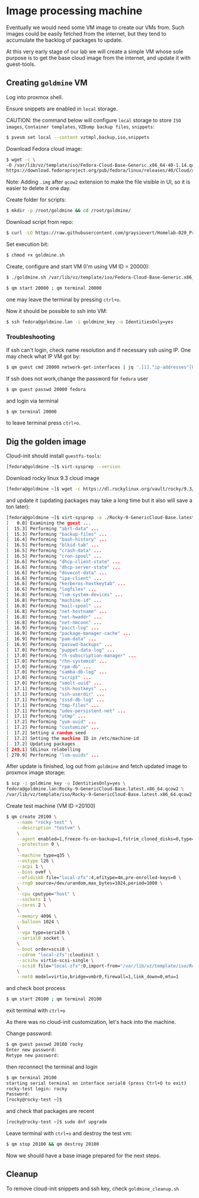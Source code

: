 # Image processing machine

Eventually we would need some VM image to create our VMs from. Such images could be easily fetched from the internet, but they tend to accumulate the backlog of packages to update.

At this very early stage of our lab we will create a simple VM whose sole purpose is to get the base cloud image from the internet, and update it with guest-tools.

## Creating `goldmine` VM

Log into proxmox shell.

Ensure snippets are enabled in `local` storage.

CAUTION: the command below will configure `local` storage to store `ISO images`, `Container templates`, `VZDump backup files`, `snippets`:

```bash
$ pvesm set local --content vztmpl,backup,iso,snippets
```

Download Fedora cloud image:

```bash
$ wget -c \
-O /var/lib/vz/template/iso/Fedora-Cloud-Base-Generic.x86_64-40-1.14.qcow2.img \
https://download.fedoraproject.org/pub/fedora/linux/releases/40/Cloud/x86_64/images/Fedora-Cloud-Base-Generic.x86_64-40-1.14.qcow2
```

Note: Adding `.img` after `qcow2` extension to make the file visible in UI, so it is easier to delete it one day.

Create folder for scripts:

```bash
$ mkdir -p /root/goldmine && cd /root/goldmine/
```

Download script from repo:

```bash
$ curl -LO https://raw.githubusercontent.com/graysievert/Homelab-020_Proxmox_basic/master/120-Simple_image_updater/goldmine.sh
```

Set execution bit:

```bash
$ chmod +x goldmine.sh
```

Create, configure and start VM (I'm using VM ID = 20000):

```bash
$ ./goldmine.sh /var/lib/vz/template/iso/Fedora-Cloud-Base-Generic.x86_64-40-1.14.qcow2.img 20000

$ qm start 20000 ; qm terminal 20000
```

one may leave the terminal by pressing `ctrl+o`.

Now it should be possible to ssh into VM:

```bash
$ ssh fedora@goldmine.lan -i goldmine_key -o IdentitiesOnly=yes
```

### Troubleshooting

If ssh can't login, check name resolution and if necessary ssh using IP. One may check what IP VM got by:

```bash
$ qm guest cmd 20000 network-get-interfaces | jq '.[1]."ip-addresses"[0]."ip-address"'
```

If ssh does not work,change the password for `fedora` user

```bash
$ qm guest passwd 20000 fedora
```

and login via terminal

```bash
$ qm terminal 20000
```

to leave terminal press `ctrl+o`.

## Dig the golden image

Cloud-init should install `guestfs-tools`:

```bash
[fedora@goldmine ~]$ virt-sysprep --version
```

Download rocky linux 9.3 cloud image

```bash
[fedora@goldmine ~]$ wget -c https://dl.rockylinux.org/vault/rocky/9.3/images/x86_64/Rocky-9-GenericCloud-Base.latest.x86_64.qcow2
```

and update it (updating packages may take a long time but it also will save a ton later):

```bash
[fedora@goldmine ~]$ virt-sysprep -a ./Rocky-9-GenericCloud-Base.latest.x86_64.qcow2 --update --network
[   0.0] Examining the guest ...
[  15.3] Performing "abrt-data" ...
[  15.3] Performing "backup-files" ...
[  16.4] Performing "bash-history" ...
[  16.5] Performing "blkid-tab" ...
[  16.5] Performing "crash-data" ...
[  16.5] Performing "cron-spool" ...
[  16.6] Performing "dhcp-client-state" ...
[  16.6] Performing "dhcp-server-state" ...
[  16.6] Performing "dovecot-data" ...
[  16.6] Performing "ipa-client" ...
[  16.6] Performing "kerberos-hostkeytab" ...
[  16.6] Performing "logfiles" ...
[  16.8] Performing "lvm-system-devices" ...
[  16.8] Performing "machine-id" ...
[  16.8] Performing "mail-spool" ...
[  16.8] Performing "net-hostname" ...
[  16.8] Performing "net-hwaddr" ...
[  16.8] Performing "net-nmconn" ...
[  16.9] Performing "pacct-log" ...
[  16.9] Performing "package-manager-cache" ...
[  16.9] Performing "pam-data" ...
[  16.9] Performing "passwd-backups" ...
[  17.0] Performing "puppet-data-log" ...
[  17.0] Performing "rh-subscription-manager" ...
[  17.0] Performing "rhn-systemid" ...
[  17.0] Performing "rpm-db" ...
[  17.0] Performing "samba-db-log" ...
[  17.0] Performing "script" ...
[  17.0] Performing "smolt-uuid" ...
[  17.1] Performing "ssh-hostkeys" ...
[  17.1] Performing "ssh-userdir" ...
[  17.1] Performing "sssd-db-log" ...
[  17.1] Performing "tmp-files" ...
[  17.1] Performing "udev-persistent-net" ...
[  17.1] Performing "utmp" ...
[  17.2] Performing "yum-uuid" ...
[  17.2] Performing "customize" ...
[  17.2] Setting a random seed
[  17.2] Setting the machine ID in /etc/machine-id
[  17.2] Updating packages
[ 249.1] SELinux relabelling
[ 270.9] Performing "lvm-uuids" ...
```

After update is finished, log out from `goldmine` and fetch updated image to proxmox image storage:

```bash
$ scp -i goldmine_key -o IdentitiesOnly=yes \
fedora@goldmine.lan:Rocky-9-GenericCloud-Base.latest.x86_64.qcow2 \
/var/lib/vz/template/iso/Rocky-9-GenericCloud-Base.latest.x86_64.qcow2.img
```

Create test machine (VM ID =20100)

```bash
$ qm create 20100 \
	--name "rocky-test" \
	--description "testvm" \
	\
	--agent enabled=1,freeze-fs-on-backup=1,fstrim_cloned_disks=0,type=virtio \
	--protection 0 \
	\
	--machine type=q35 \
	--ostype l26 \
	--acpi 1 \
	--bios ovmf \
	--efidisk0 file="local-zfs":4,efitype=4m,pre-enrolled-keys=0 \
	--rng0 source=/dev/urandom,max_bytes=1024,period=1000 \
	\
	--cpu cputype="host" \
	--sockets 1 \
	--cores 2 \
	\
	--memory 4096 \
	--balloon 1024 \
	\
	--vga type=serial0 \
	--serial0 socket \
	\
	--boot order=scsi0 \
	--cdrom "local-zfs":cloudinit \
	--scsihw virtio-scsi-single \
	--scsi0 file="local-zfs":0,import-from="/var/lib/vz/template/iso/Rocky-9-GenericCloud-Base.latest.x86_64.qcow2.img",aio=native,iothread=on,queues=2 \
	\
	--net0 model=virtio,bridge=vmbr0,firewall=1,link_down=0,mtu=1
```

and check boot process

```bash
$ qm start 20100 ; qm terminal 20100
```

exit terminal with `ctrl+o`

As there was no cloud-init customization, let's hack into the machine.

Change password:

```bash
$ qm guest passwd 20100 rocky
Enter new password:
Retype new password:
```

then reconnect the terminal and login

```bash
$ qm terminal 20100
starting serial terminal on interface serial0 (press Ctrl+O to exit)
rocky-test login: rocky
Password:
[rocky@rocky-test ~]$
```

and check that packages are recent

```bash
[rocky@rocky-test ~]$ sudo dnf upgrade
```

Leave terminal with `ctrl+o` and destroy the test vm:

```bash
$ qm stop 20100 && qm destroy 20100
```

Now we should have a base image prepared for the next steps.

## Cleanup

To remove cloud-init snippets and ssh key, check `goldmine_cleanup.sh`
